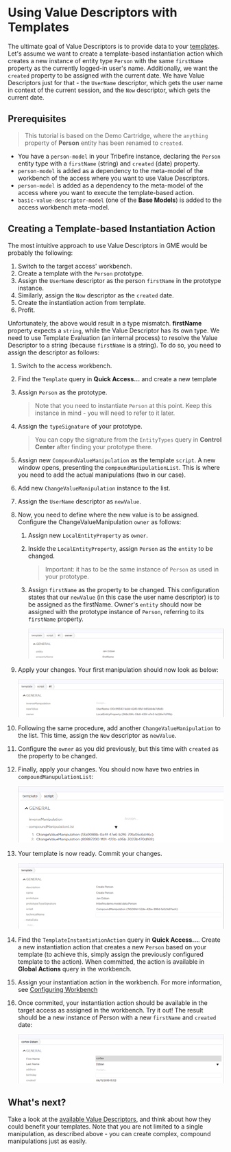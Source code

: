 # Using Value Descriptors with Templates

The ultimate goal of Value Descriptors is to provide data to your [templates](asset://tribefire.cortex.documentation:concepts-doc/features/Templates/template.md). Let's assume we want to create a template-based instantiation action which creates a new instance of entity type `Person` with the same `firstName` property as the currently logged-in user's name. Additionally, we want the `created` property to be assigned with the current date. We have Value Descriptors just for that - the `UserName` descriptor, which gets the user name in context of the current session, and the `Now` descriptor, which gets the current date.

## Prerequisites
> This tutorial is based on the Demo Cartridge, where the `anything` property of **Person** entity has been renamed to `created`.

* You have a `person-model` in your Tribefire instance, declaring the `Person` entity type with a `firstName` (string) and `created` (date) property.
* `person-model` is added as a dependency to the meta-model of the workbench of the access where you want to use Value Descriptors.
* `person-model` is added as a dependency to the meta-model of the access where you want to execute the template-based action.
* `basic-value-descriptor-model` (one of the **Base Models**) is added to the access workbench meta-model.

## Creating a Template-based Instantiation Action

The most intuitive approach to use Value Descriptors in GME would be probably the following: 

1. Switch to the target access' workbench.
1. Create a template with the `Person` prototype.
2. Assign the `UserName` descriptor as the person `firstName` in the prototype instance.
2. Similarly, assign the `Now` descriptor as the `created` date.
3. Create the instantiation action from template.
4. Profit.

Unfortunately, the above would result in a type mismatch. **firstName** property expects a `string`, while the Value Descriptor has its own type. We need to use Template Evaluation (an internal process) to resolve the Value Descriptor to a string (because `firstName` is a string). To do so, you need to assign the descriptor as follows:

1. Switch to the access workbench.
1. Find the `Template` query in **Quick Access...** and create a new template
1. Assign `Person` as the prototype.
    > Note that you need to instantiate `Person` at this point. Keep this instance in mind - you will need to refer to it later.
2. Assign the `typeSignature` of your prototype. 
    >You can copy the signature from the `EntityTypes` query in **Control Center** after finding your prototype there.
2. Assign new `CompoundValueManipulation` as the template `script`. A new window opens, presenting the `compoundManipulationList`. This is where you need to add the actual manipulations (two in our case).
2. Add new `ChangeValueManipulation` instance to the list. 
3. Assign the `UserName` descriptor as `newValue`.
4. Now, you need to define where the new value is to be assigned. Configure the ChangeValueManipulation `owner` as follows:
    1. Assign new `LocalEntityProperty` as `owner`.
    2. Inside the `LocalEntityProperty`, assign `Person` as the `entity` to be changed.
        > Important: it has to be the same instance of `Person` as used in your prototype.
    3. Assign `firstName` as the property to be changed. This configuration states that our `newValue` (in this case the user name descriptor) is to be assigned as the firstName. Owner's `entity` should now be assigned with the prototype instance of `Person`, referring to its `firstName` property.

        ![](../images/vd_tutorial_script1_owner.png)

4. Apply your changes. Your first manipulation should now look as below:

    ![](../images/vd_tutorial_script1.png)

4. Following the same procedure, add another `ChangeValueManipulation` to the list. This time, assign the `Now` descriptor as `newValue`.
4. Configure the `owner` as you did previously, but this time with `created` as the property to be changed.
4. Finally, apply your changes. You should now have two entries in `compoundManupulationList`:

    ![](../images/vd_tutorial_manipulation_view.png)

4. Your template is now ready. Commit your changes.

    ![](../images/vd_tutorial_template_ready.png)

5. Find the `TemplateInstantiationAction` query in **Quick Access...**. Create a new instantiation action that creates a new `Person` based on your template (to achieve this, simply assign the previously configured template to the action). When committed, the action is available in **Global Actions** query in the workbench.
6. Assign your instantiation action in the workbench. For more information, see [Configuring Workbench](../workbench/configuring_workbench.md)
6.  Once commited, your instantiation action should be available in the target access as assigned in the workbench. Try it out! The result should be a new instance of Person with a new `firstName` and `created` date:

    ![](../images/vd_tutorial_outcome.png)

## What's next?
Take a look at the [available Value Descriptors](asset://tribefire.cortex.documentation:concepts-doc/features/value_descriptors.md), and think about how they could benefit your templates. Note that you are not limited to a single manipulation, as described above - you can create complex, compound manipulations just as easily.